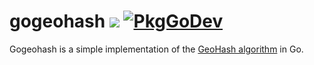 # gogeohash [![](https://github.com/abhi-g80/gogeohash/workflows/build/badge.svg)](https://github.com/abhi-g80/gogeohash/actions) [![PkgGoDev](https://pkg.go.dev/badge/github.com/abhi-g80/gogeohash)](https://pkg.go.dev/github.com/abhi-g80/gogeohash)

Gogeohash is a simple implementation of the [GeoHash algorithm](https://en.wikipedia.org/wiki/Geohash) in Go.

